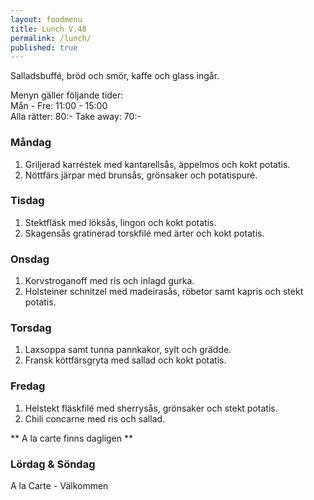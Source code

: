 ```yaml
---
layout: foodmenu
title: Lunch V.48
permalink: /lunch/
published: true
---
```

Salladsbuffé, bröd och smör, kaffe och glass ingår.

Menyn gäller följande tider:  
Mån - Fre: 11:00 - 15:00  
Alla rätter: 80:- Take away: 70:- 

### Måndag

1. Griljerad karréstek med kantarellsås, äppelmos och kokt potatis.
2. Nöttfärs järpar med brunsås, grönsaker och potatispuré.

### Tisdag

1. Stektfläsk med löksås, lingon och kokt potatis.
2. Skagensås gratinerad torskfilé med ärter och kokt potatis.


### Onsdag

1. Korvstroganoff med ris och inlagd gurka.
2. Holsteiner schnitzel med madeirasås, röbetor samt kapris och stekt potatis.

### Torsdag
 
1. Laxsoppa samt tunna pannkakor, sylt och grädde.
2. Fransk köttfärsgryta med sallad och kokt potatis.
 
### Fredag
 
1. Helstekt fläskfilé med sherrysås, grönsaker och stekt potatis.
2. Chili concarne med ris och sallad.

** A la carte finns dagligen **  

### Lördag & Söndag
A la Carte - Välkommen
